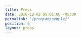 ```yaml
---
title: Press
date: 2016-12-02 05:01:00 -05:00
permalink: "/program/people/"
position: 6
layout: press
---
```


